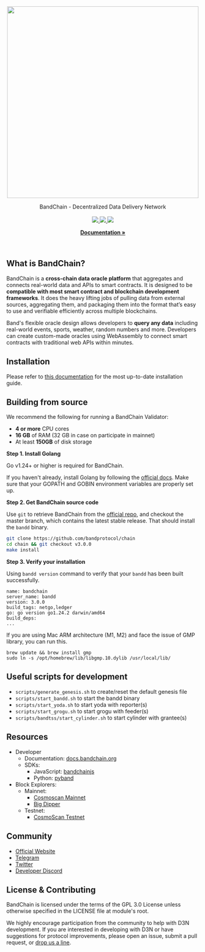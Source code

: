 <p>&nbsp;</p>
<p align="center">

<img src="bandprotocol_logo.svg" width=500>

</p>

<p align="center">
BandChain - Decentralized Data Delivery Network<br/><br/>

<a href="https://pkg.go.dev/badge/github.com/bandprotocol/chain">
    <img src="https://pkg.go.dev/badge/github.com/bandprotocol/chain">
</a>
<a href="https://goreportcard.com/badge/github.com/bandprotocol/chain">
    <img src="https://goreportcard.com/badge/github.com/bandprotocol/chain">
</a>
<a href="https://github.com/bandprotocol/chain/workflows/Tests/badge.svg">
    <img src="https://github.com/bandprotocol/chain/workflows/Tests/badge.svg">
</a>

<p align="center">
  <a href="https://docs.bandchain.org/"><strong>Documentation »</strong></a>
  <br />
</p>

<br/>

## What is BandChain?

BandChain is a **cross-chain data oracle platform** that aggregates and connects real-world data and APIs to smart contracts. It is designed to be **compatible with most smart contract and blockchain development frameworks**. It does the heavy lifting jobs of pulling data from external sources, aggregating them, and packaging them into the format that’s easy to use and verifiable efficiently across multiple blockchains.

Band's flexible oracle design allows developers to **query any data** including real-world events, sports, weather, random numbers and more. Developers can create custom-made oracles using WebAssembly to connect smart contracts with traditional web APIs within minutes.

## Installation

Please refer to [this documentation](https://docs.bandchain.org/node-validators/run-node/joining-mainnet/installation) for the most up-to-date installation guide.

## Building from source

We recommend the following for running a BandChain Validator:

- **4 or more** CPU cores
- **16 GB** of RAM (32 GB in case on participate in mainnet)
- At least **150GB** of disk storage

**Step 1. Install Golang**

Go v1.24+ or higher is required for BandChain.

If you haven't already, install Golang by following the [official docs](https://golang.org/doc/install). Make sure that your GOPATH and GOBIN environment variables are properly set up.

**Step 2. Get BandChain source code**

Use `git` to retrieve BandChain from the [official repo](https://github.com/bandprotocol/chain), and checkout the master branch, which contains the latest stable release. That should install the `bandd` binary.

```bash
git clone https://github.com/bandprotocol/chain
cd chain && git checkout v3.0.0
make install
```

**Step 3. Verify your installation**

Using `bandd version` command to verify that your `bandd` has been built successfully.

```
name: bandchain
server_name: bandd
version: 3.0.0
build_tags: netgo,ledger
go: go version go1.24.2 darwin/amd64
build_deps:
...
```

If you are using Mac ARM architecture (M1, M2) and face the issue of GMP library, you can run this.
```
brew update && brew install gmp
sudo ln -s /opt/homebrew/lib/libgmp.10.dylib /usr/local/lib/
```

## Useful scripts for development

- `scripts/generate_genesis.sh` to create/reset the default genesis file 
- `scripts/start_bandd.sh` to start the bandd binary
- `scripts/start_yoda.sh` to start yoda with reporter(s)
- `scripts/start_grogu.sh` to start grogu with feeder(s)
- `scripts/bandtss/start_cylinder.sh` to start cylinder with grantee(s)

## Resources

- Developer
  - Documentation: [docs.bandchain.org](https://docs.bandchain.org)
  - SDKs:
    - JavaScript: [bandchainjs](https://www.npmjs.com/package/@bandprotocol/bandchain.js)
    - Python: [pyband](https://pypi.org/project/pyband/)
- Block Explorers:
  - Mainnet:
    - [Cosmoscan Mainnet](https://cosmoscan.io)
    - [Big Dipper](https://band.bigdipper.live/)
  - Testnet:
    - [CosmoScan Testnet](https://band-v3-testnet.cosmoscan.io)

## Community

- [Official Website](https://bandprotocol.com)
- [Telegram](https://t.me/bandprotocol)
- [Twitter](https://twitter.com/bandprotocol)
- [Developer Discord](https://discord.com/invite/3t4bsY7)

## License & Contributing

BandChain is licensed under the terms of the GPL 3.0 License unless otherwise specified in the LICENSE file at module's root.

We highly encourage participation from the community to help with D3N development. If you are interested in developing with D3N or have suggestions for protocol improvements, please open an issue, submit a pull request, or [drop us a line].

[drop us a line]: mailto:connect@bandprotocol.com
